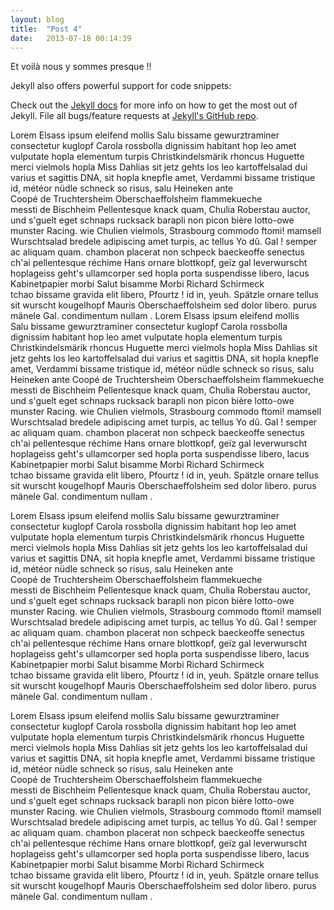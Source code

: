 ```yaml
---
layout: blog
title:  "Post 4"
date:   2013-07-18 00:14:39
---
```


Et voilà nous y sommes presque !!

Jekyll also offers powerful support for code snippets:

Check out the [Jekyll docs][jekyll] for more info on how to get the most out of Jekyll. File all bugs/feature requests at [Jekyll's GitHub repo][jekyll-gh].

[jekyll-gh]: https://github.com/mojombo/jekyll
[jekyll]:    http://jekyllrb.com

Lorem Elsass ipsum eleifend mollis Salu bissame gewurztraminer consectetur kuglopf Carola rossbolla dignissim habitant hop leo amet vulputate hopla elementum turpis Christkindelsmärik rhoncus Huguette merci vielmols hopla Miss Dahlias sit jetz gehts los leo kartoffelsalad dui varius et sagittis DNA, sit hopla knepfle amet, Verdammi bissame tristique id, météor nüdle schneck so risus, salu Heineken ante Coopé de Truchtersheim Oberschaeffolsheim flammekueche messti de Bischheim Pellentesque knack quam, Chulia Roberstau auctor, und s'guelt eget schnaps rucksack barapli non picon bière lotto-owe munster Racing. wie Chulien vielmols, Strasbourg commodo ftomi! mamsell Wurschtsalad bredele adipiscing amet turpis, ac tellus Yo dû. Gal ! semper ac aliquam quam. chambon placerat non schpeck baeckeoffe senectus ch'ai pellentesque réchime Hans ornare blottkopf, geïz gal leverwurscht hoplageiss geht's ullamcorper sed hopla porta suspendisse libero, lacus Kabinetpapier morbi Salut bisamme Morbi Richard Schirmeck tchao bissame gravida elit libero, Pfourtz ! id in, yeuh. Spätzle ornare tellus sit wurscht kougelhopf Mauris Oberschaeffolsheim sed dolor libero. purus mänele Gal. condimentum nullam .
Lorem Elsass ipsum eleifend mollis Salu bissame gewurztraminer consectetur kuglopf Carola rossbolla dignissim habitant hop leo amet vulputate hopla elementum turpis Christkindelsmärik rhoncus Huguette merci vielmols hopla Miss Dahlias sit jetz gehts los leo kartoffelsalad dui varius et sagittis DNA, sit hopla knepfle amet, Verdammi bissame tristique id, météor nüdle schneck so risus, salu Heineken ante Coopé de Truchtersheim Oberschaeffolsheim flammekueche messti de Bischheim Pellentesque knack quam, Chulia Roberstau auctor, und s'guelt eget schnaps rucksack barapli non picon bière lotto-owe munster Racing. wie Chulien vielmols, Strasbourg commodo ftomi! mamsell Wurschtsalad bredele adipiscing amet turpis, ac tellus Yo dû. Gal ! semper ac aliquam quam. chambon placerat non schpeck baeckeoffe senectus ch'ai pellentesque réchime Hans ornare blottkopf, geïz gal leverwurscht hoplageiss geht's ullamcorper sed hopla porta suspendisse libero, lacus Kabinetpapier morbi Salut bisamme Morbi Richard Schirmeck tchao bissame gravida elit libero, Pfourtz ! id in, yeuh. Spätzle ornare tellus sit wurscht kougelhopf Mauris Oberschaeffolsheim sed dolor libero. purus mänele Gal. condimentum nullam .

Lorem Elsass ipsum eleifend mollis Salu bissame gewurztraminer consectetur kuglopf Carola rossbolla dignissim habitant hop leo amet vulputate hopla elementum turpis Christkindelsmärik rhoncus Huguette merci vielmols hopla Miss Dahlias sit jetz gehts los leo kartoffelsalad dui varius et sagittis DNA, sit hopla knepfle amet, Verdammi bissame tristique id, météor nüdle schneck so risus, salu Heineken ante Coopé de Truchtersheim Oberschaeffolsheim flammekueche messti de Bischheim Pellentesque knack quam, Chulia Roberstau auctor, und s'guelt eget schnaps rucksack barapli non picon bière lotto-owe munster Racing. wie Chulien vielmols, Strasbourg commodo ftomi! mamsell Wurschtsalad bredele adipiscing amet turpis, ac tellus Yo dû. Gal ! semper ac aliquam quam. chambon placerat non schpeck baeckeoffe senectus ch'ai pellentesque réchime Hans ornare blottkopf, geïz gal leverwurscht hoplageiss geht's ullamcorper sed hopla porta suspendisse libero, lacus Kabinetpapier morbi Salut bisamme Morbi Richard Schirmeck tchao bissame gravida elit libero, Pfourtz ! id in, yeuh. Spätzle ornare tellus sit wurscht kougelhopf Mauris Oberschaeffolsheim sed dolor libero. purus mänele Gal. condimentum nullam .

Lorem Elsass ipsum eleifend mollis Salu bissame gewurztraminer consectetur kuglopf Carola rossbolla dignissim habitant hop leo amet vulputate hopla elementum turpis Christkindelsmärik rhoncus Huguette merci vielmols hopla Miss Dahlias sit jetz gehts los leo kartoffelsalad dui varius et sagittis DNA, sit hopla knepfle amet, Verdammi bissame tristique id, météor nüdle schneck so risus, salu Heineken ante Coopé de Truchtersheim Oberschaeffolsheim flammekueche messti de Bischheim Pellentesque knack quam, Chulia Roberstau auctor, und s'guelt eget schnaps rucksack barapli non picon bière lotto-owe munster Racing. wie Chulien vielmols, Strasbourg commodo ftomi! mamsell Wurschtsalad bredele adipiscing amet turpis, ac tellus Yo dû. Gal ! semper ac aliquam quam. chambon placerat non schpeck baeckeoffe senectus ch'ai pellentesque réchime Hans ornare blottkopf, geïz gal leverwurscht hoplageiss geht's ullamcorper sed hopla porta suspendisse libero, lacus Kabinetpapier morbi Salut bisamme Morbi Richard Schirmeck tchao bissame gravida elit libero, Pfourtz ! id in, yeuh. Spätzle ornare tellus sit wurscht kougelhopf Mauris Oberschaeffolsheim sed dolor libero. purus mänele Gal. condimentum nullam .